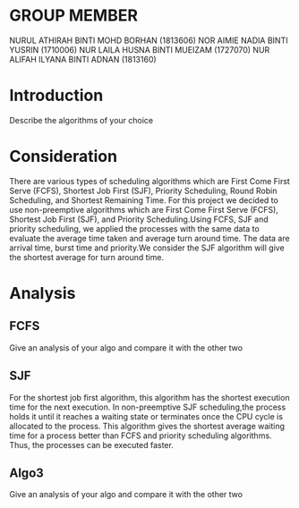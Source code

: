 # GROUP MEMBER 
NURUL ATHIRAH BINTI MOHD BORHAN (1813606)
NOR AIMIE NADIA BINTI YUSRIN (1710006)
NUR LAILA HUSNA BINTI MUEIZAM (1727070)
NUR ALIFAH ILYANA BINTI ADNAN (1813160)
# Introduction

Describe the algorithms of your choice

# Consideration
There are various types of scheduling algorithms which are First Come First Serve (FCFS), Shortest Job First (SJF), Priority Scheduling, Round Robin Scheduling, and Shortest Remaining Time. For this project we decided to use non-preemptive algorithms which are  First Come First Serve (FCFS), Shortest Job First (SJF), and Priority Scheduling.Using FCFS, SJF and priority scheduling, we applied the processes with the same data to evaluate the average time taken and average turn around time. The data are arrival time, burst time and priority.We consider the SJF algorithm will give the shortest average for turn around time.  

# Analysis 

## FCFS

Give an analysis of your algo and compare it with the other two

## SJF
For the shortest job first algorithm, this algorithm has the shortest execution time for the next execution. In non-preemptive SJF scheduling,the process holds it until it reaches a waiting state or terminates once the CPU cycle is allocated to the process. This algorithm gives the shortest average waiting time for a process better than FCFS and priority scheduling algorithms. Thus, the processes can be executed faster.
## Algo3

Give an analysis of your algo and compare it with the other two

